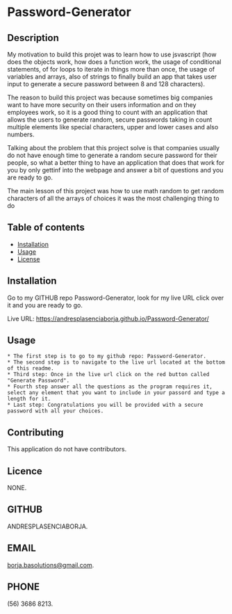 # Password-Generator

  ## Description
  
  My motivation to build this projet was to learn how to use jsvascript (how does the objects work, how does a function work, the usage of conditional statements, of for loops to iterate in things more than once, the usage of variables and arrays, also of strings to finally build an app that takes user input to generate a secure password between 8 and 128 characters).
  
  The reason to build this project was because sometimes big companies want to have more security on their users information and on they employees work, so it is a good thing to count with an application that allows the users to generate random, secure passwords taking in count multiple elements like special characters, upper and lower cases and also numbers.
  
  Talking about the problem that this project solve is that companies usually do not have enough time to generate a random secure password for their people, so what a better thing to have an application that does that work for you by only gettinf into the webpage and answer a bit of questions and you are ready to go.
  
  The main lesson of this project was how to use math random to get random characters of all the arrays of choices it was the most challenging thing to do
  
  ## Table of contents
  
  - [Installation](#installation)
  - [Usage](#usage)
  - [License](#license)
  
  ## Installation
  
  Go to my GITHUB repo Password-Generator, look for my live URL click over it and you are ready to go.

  Live URL: https://andresplasenciaborja.github.io/Password-Generator/
  
  ## Usage
  
    * The first step is to go to my github repo: Password-Generator.
    * The second step is to navigate to the live url located at the bottom of this readme.
    * Third step: Once in the live url click on the red button called "Generate Password".
    * Fourth step answer all the questions as the program requires it, select any element that you want to include in your passord and type a length for it.
    * Last step: Congratulations you will be provided with a secure password with all your choices.
  
  ## Contributing
  
  This application do not have contributors.
  
  
  ## Licence
  
  NONE.

  ## GITHUB
  
  ANDRESPLASENCIABORJA.
  
  ## EMAIL

  borja.basolutions@gmail.com.
  
  ## PHONE

  (56) 3686 8213.
